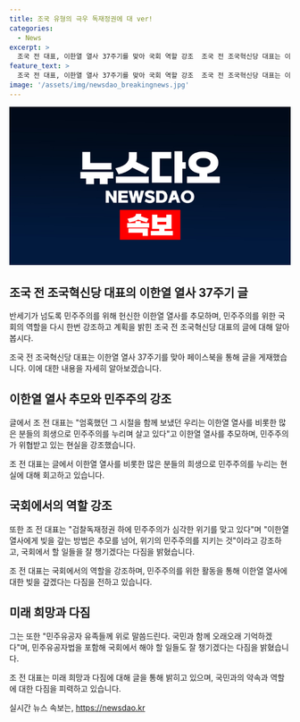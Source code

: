 ```yaml
---
title: 조국 유형의 극우 독재정권에 대 ver! 
categories:
  - News
excerpt: >
  조국 전 대표, 이한열 열사 37주기를 맞아 국회 역할 강조  조국 전 조국혁신당 대표는 이한열 열사 37주기를 맞아 페이스북에 글을 게재했다. 그는 이한열 열사의 희생으로 민주주의를 누리며 살고 있다고 강조했으며, 민주유공자법 등 국회에서 해야 할 일을 잘 챙기겠다고 약속했다. 전당대회에 유일 당대표 후보로 등록되었으며, 진정한 대중정당으로 나아가겠다는 의지를 밝혔다. 조국혁신당은 4·10 총선에서 12석을 확보했으며, 다시 이 자리에 섰다는 의사를 밝혔다.
feature_text: >
  조국 전 대표, 이한열 열사 37주기를 맞아 국회 역할 강조  조국 전 조국혁신당 대표는 이한열 열사 37주기를 맞아 페이스북에 글을 게재했다. 그는 이한열 열사의 희생으로 민주주의를 누리며 살고 있다고 강조했으며, 민주유공자법 등 국회에서 해야 할 일을 잘 챙기겠다고 약속했다. 전당대회에 유일 당대표 후보로 등록되었으며, 진정한 대중정당으로 나아가겠다는 의지를 밝혔다. 조국혁신당은 4·10 총선에서 12석을 확보했으며, 다시 이 자리에 섰다는 의사를 밝혔다.
image: '/assets/img/newsdao_breakingnews.jpg'
---
```


<p><img src="/assets/img/newsdao_breakingnews.jpg" alt="cryptoinkorea 속보" /></p>

<h2 data-ke-size="size26">조국 전 조국혁신당 대표의 이한열 열사 37주기 글</h2>

<p>반세기가 넘도록 민주주의를 위해 헌신한 이한열 열사를 추모하며, 민주주의를 위한 국회의 역할을 다시 한번 강조하고 계획을 밝힌 조국 전 조국혁신당 대표의 글에 대해 알아봅시다.</p>

<p data-ke-size="size16">조국 전 조국혁신당 대표는 이한열 열사 37주기를 맞아 페이스북을 통해 글을 게재했습니다. 이에 대한 내용을 자세히 알아보겠습니다.</p>

<h2 data-ke-size="size24">이한열 열사 추모와 민주주의 강조</h2>

<p>글에서 조 전 대표는 "엄혹했던 그 시절을 함께 보냈던 우리는 이한열 열사를 비롯한 많은 분들의 희생으로 민주주의를 누리며 살고 있다"고 이한열 열사를 추모하며, 민주주의가 위협받고 있는 현실을 강조했습니다.</p>

<p data-ke-size="size16">조 전 대표는 글에서 이한열 열사를 비롯한 많은 분들의 희생으로 민주주의를 누리는 현실에 대해 회고하고 있습니다.</p>

<h2 data-ke-size="size24">국회에서의 역할 강조</h2>

<p>또한 조 전 대표는 "검찰독재정권 하에 민주주의가 심각한 위기를 맞고 있다"며 "이한열 열사에게 빚을 갚는 방법은 추모를 넘어, 위기의 민주주의를 지키는 것"이라고 강조하고, 국회에서 할 일들을 잘 챙기겠다는 다짐을 밝혔습니다.</p>

<p data-ke-size="size16">조 전 대표는 국회에서의 역할을 강조하며, 민주주의를 위한 활동을 통해 이한열 열사에 대한 빚을 갚겠다는 다짐을 전하고 있습니다.</p>

<h2 data-ke-size="size24">미래 희망과 다짐</h2>

<p>그는 또한 "민주유공자 유족들께 위로 말씀드린다. 국민과 함께 오래오래 기억하겠다"며, 민주유공자법을 포함해 국회에서 해야 할 일들도 잘 챙기겠다는 다짐을 밝혔습니다.</p>

<p data-ke-size="size16">조 전 대표는 미래 희망과 다짐에 대해 글을 통해 밝히고 있으며, 국민과의 약속과 역할에 대한 다짐을 피력하고 있습니다.</p>
실시간 뉴스 속보는, <a href="https://newsdao.kr" rel="dofollow">https://newsdao.kr</a>


